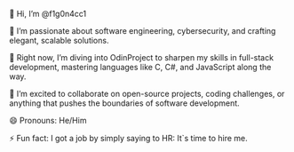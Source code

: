 👋 Hi, I’m @f1g0n4cc1

👀 I’m passionate about software engineering, cybersecurity, and crafting elegant, scalable solutions.

🌱 Right now, I’m diving into OdinProject to sharpen my skills in full-stack development, mastering languages like C, C#, and JavaScript along the way.

💞️ I’m excited to collaborate on open-source projects, coding challenges, or anything that pushes the boundaries of software development.

😄 Pronouns: He/Him

⚡ Fun fact: I got a job by simply saying to HR: It`s time to hire me.




<!---
gr3yj0rd1/gr3yj0rd1 is a ✨ special ✨ repository because its `README.md` (this file) appears on your GitHub profile.
You can click the Preview link to take a look at your changes.
--->

